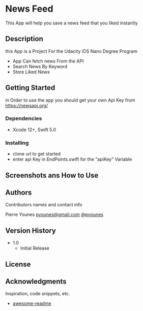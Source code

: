 # News Feed

This App will help you save a news feed that you liked instantly 

## Description

this App is a Project For the Udacity iOS Nano Degree Program
- App Can fetch news From the API
- Search News By Keyword
- Store Liked News

## Getting Started

in Order to use the app you should get your own  Api Key from https://newsapi.org/

### Dependencies

* Xcode 12+, Swift 5.0

### Installing

* clone url to get started
* enter api Key in EndPoints.swift for the "apiKey" Variable


## Screenshots ans How to Use


## Authors

Contributors names and contact info

Pierre Younes
pyounes@gmail.com
[@pyounes](https://www.linkedin.com/in/pyounes/)

## Version History

* 1.0
    * Initial Release

## License


## Acknowledgments

Inspiration, code snippets, etc.
* [awesome-readme](https://github.com/matiassingers/awesome-readme)